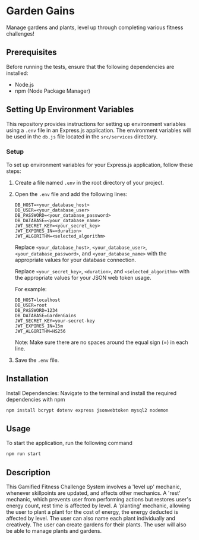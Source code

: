 # Garden Gains
Manage gardens and plants, level up through completing various fitness challenges!

## Prerequisites
Before running the tests, ensure that the following dependencies are installed:

- Node.js
- npm (Node Package Manager)

## Setting Up Environment Variables

This repository provides instructions for setting up environment variables using a `.env` file in an Express.js application. The environment variables will be used in the `db.js` file located in the `src/services` directory.

### Setup

To set up environment variables for your Express.js application, follow these steps:

1. Create a file named `.env` in the root directory of your project.
2. Open the `.env` file and add the following lines:

   ```
   DB_HOST=<your_database_host>
   DB_USER=<your_database_user>
   DB_PASSWORD=<your_database_password>
   DB_DATABASE=<your_database_name>
   JWT_SECRET_KEY=<your_secret_key>
   JWT_EXPIRES_IN=<duration>
   JWT_ALGORITHM=<selected_algorithm>
   ```

   Replace `<your_database_host>`, `<your_database_user>`, `<your_database_password>`, and `<your_database_name>` with the appropriate values for your database connection.

   Replace `<your_secret_key>`, `<duration>`, and `<selected_algorithm>` with the appropriate values for your JSON web token usage.

   For example:

   ```
   DB_HOST=localhost
   DB_USER=root
   DB_PASSWORD=1234
   DB_DATABASE=GardenGains
   JWT_SECRET_KEY=your-secret-key
   JWT_EXPIRES_IN=15m
   JWT_ALGORITHM=HS256
   ```

   Note: Make sure there are no spaces around the equal sign (=) in each line.

3. Save the `.env` file.

## Installation
Install Dependencies:
Navigate to the terminal and install the required dependencies with npm
```bash
npm install bcrypt dotenv express jsonwebtoken mysql2 nodemon
```

## Usage
To start the application, run the following command
```bash
npm run start
```

## Description
This Gamified Fitness Challenge System involves a 'level up' mechanic, whenever skillpoints are updated, and affects other mechanics. 
A 'rest' mechanic, which prevents user from performing actions but restores user's energy count, rest time is affected by level.
A 'planting' mechanic, allowing the user to plant a plant for the cost of energy, the energy deducted is affected by level. The user can also name each plant individually and creatively.
The user can create gardens for their plants.
The user will also be able to manage plants and gardens.